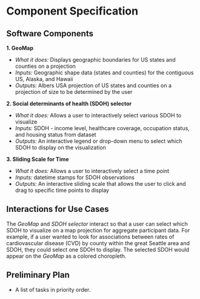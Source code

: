 # Component Specification

## Software Components
**1. GeoMap**
* *What it does:* Displays geographic boundaries for US states and
 counties on a projection
* *Inputs:* Geographic shape data (states and counties) for the
 contiguous US, Alaska, and Hawaii
* *Outputs:* Albers USA projection of US states and counties on a 
projection of size to be determined by the user

**2. Social determinants of health (SDOH) selector**
* *What it does:* Allows a user to interactively select various SDOH
 to visualize
* *Inputs:* SDOH - income level, healthcare coverage, occupation status,
 and housing status from dataset 
* *Outputs:* An interactive legend or drop-down menu to select which
 SDOH to display on the visualization

 **3. Sliding Scale for Time**
* *What it does:* Allows a user to interactively select a time point
* *Inputs:* datetime stamps for SDOH observations 
* *Outputs:* An interactive sliding scale that allows the user to click
and drag to specific time points to display

## Interactions for Use Cases
The *GeoMap* and *SDOH selector* interact so that a user can select
 which SDOH to visualize on a map projection for aggregate participant 
 data. For example, if a user wanted to look for associations between 
 rates of  cardiovascular disease (CVD) by county within the great Seattle 
 area and SDOH, they could select one SDOH to display. The selected SDOH 
 would appear on the *GeoMap* as a colored choropleth.

## Preliminary Plan
*  A list of tasks in priority order.